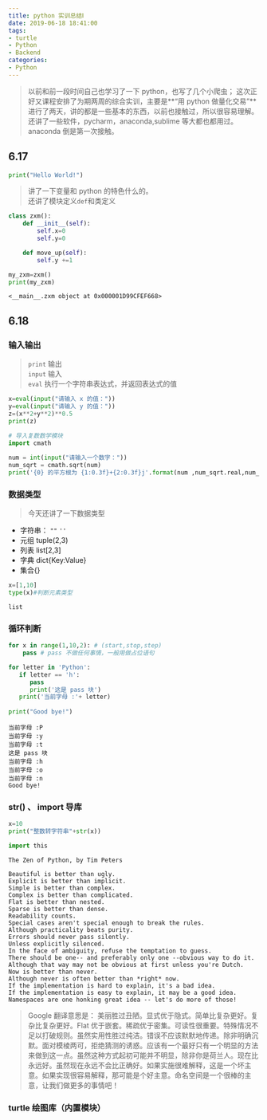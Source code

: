 ```yaml
---
title: python 实训总结Ⅰ
date: 2019-06-18 18:41:00
tags:
- turtle
- Python
- Backend
categories:
- Python
---
```


> 以前和前一段时间自己也学习了一下 python，也写了几个小爬虫；
这次正好又课程安排了为期两周的综合实训，主要是**“用 python 做量化交易”**
进行了两天，讲的都是一些基本的东西，以前也接触过，所以很容易理解。还讲了一些软件，pycharm，anaconda,sublime 等大都也都用过。anaconda 倒是第一次接触。

<!--more-->

## 6.17
```python
print("Hello World!")
```
> 讲了一下变量和 python 的特色什么的。  
还讲了模块定义`def`和类定义

```python
class zxm():
	def __init__(self):
		self.x=0
		self.y=0

	def move_up(self):
		self.y +=1

my_zxm=zxm()
print(my_zxm)
```

```
<__main__.zxm object at 0x000001D99CFEF668>
```

## 6.18
### 输入输出
> `print` 输出   
`input` 输入  
`eval`  执行一个字符串表达式，并返回表达式的值

```python
x=eval(input("请输入 x 的值："))
y=eval(input("请输入 y 的值："))
z=(x**2+y**2)**0.5
print(z)
```

```python
# 导入复数数学模块
import cmath
 
num = int(input("请输入一个数字："))
num_sqrt = cmath.sqrt(num)
print('{0} 的平方根为 {1:0.3f}+{2:0.3f}j'.format(num ,num_sqrt.real,num_sqrt.imag))
```

### 数据类型
> 今天还讲了一下数据类型
- 字符串： `""` `''`
- 元组 tuple(2,3) 
- 列表 list[2,3]
- 字典 dict{Key:Value}
- 集合{}

```python
x=[1,10]
type(x)#判断元素类型
```

```
list
```

### 循环判断
```python
for x in range(1,10,2): # (start,stop,step)
    pass # pass 不做任何事情，一般用做占位语句
```

```python
for letter in 'Python':
   if letter == 'h':
      pass
      print('这是 pass 块')
   print('当前字母 :'+ letter)
 
print("Good bye!")
```

```
当前字母 :P
当前字母 :y
当前字母 :t
这是 pass 块
当前字母 :h
当前字母 :o
当前字母 :n
Good bye!
```

### str() 、 import 导库
```python
x=10
print("整数转字符串"+str(x))
```

```python
import this
```

```
The Zen of Python, by Tim Peters

Beautiful is better than ugly.
Explicit is better than implicit.
Simple is better than complex.
Complex is better than complicated.
Flat is better than nested.
Sparse is better than dense.
Readability counts.
Special cases aren't special enough to break the rules.
Although practicality beats purity.
Errors should never pass silently.
Unless explicitly silenced.
In the face of ambiguity, refuse the temptation to guess.
There should be one-- and preferably only one --obvious way to do it.
Although that way may not be obvious at first unless you're Dutch.
Now is better than never.
Although never is often better than *right* now.
If the implementation is hard to explain, it's a bad idea.
If the implementation is easy to explain, it may be a good idea.
Namespaces are one honking great idea -- let's do more of those!
```
> Google 翻译意思是：
美丽胜过丑陋。显式优于隐式。简单比复杂更好。复杂比复杂更好。Flat 优于嵌套。稀疏优于密集。可读性很重要。特殊情况不足以打破规则。虽然实用性胜过纯洁。错误不应该默默地传递。除非明确沉默。面对模棱两可，拒绝猜测的诱惑。应该有一个最好只有一个明显的方法来做到这一点。虽然这种方式起初可能并不明显，除非你是荷兰人。现在比永远好。虽然现在永远不会比正确好。如果实施很难解释，这是一个坏主意。如果实现很容易解释，那可能是个好主意。命名空间是一个很棒的主意，让我们做更多的事情吧！

### turtle 绘图库（内置模块）
